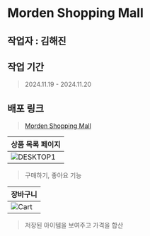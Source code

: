 # Morden Shopping Mall

## 작업자 : 김해진

## 작업 기간 
> 2024.11.19 - 2024.11.20

## 배포 링크
> [Morden Shopping Mall](https://myjin0806.github.io/Mordern_Shopping_Mall/index.html)

|  상품 목록 페이지                                                                                                   |
| :---------------------------------------------------------------------------------------------------------------------- |
| ![DESKTOP1](https://github.com/user-attachments/assets/1b91ff0b-ae78-49ff-a271-d95d2ffb9a1d) |

> 구매하기, 좋아요 기능

|  장바구니                                                                                                |
| :---------------------------------------------------------------------------------------------------------------------- |
| ![Cart](https://github.com/user-attachments/assets/08836f4c-2b37-4250-a25a-2f2f82132bea)|
> 저장된 아이템을 보여주고 가격을 합산
